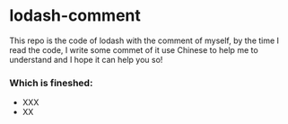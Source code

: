 # lodash-comment

This repo is the code of lodash with the comment of myself, by the time I read the code, I write some commet of it use Chinese to help me to understand and I hope it can help you so!

### Which is fineshed:

- XXX
- XX
